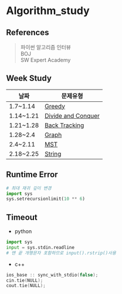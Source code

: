 # Algorithm_study

## References
> 파이썬 알고리즘 인터뷰  
> BOJ  
> SW Expert Academy

## Week Study
|날짜|문제유형|
|------|---|
|1.7~1.14|[Greedy](https://github.com/jimin3263/Algorithm_study/tree/main/greedy)|
|1.14~1.21|[Divide and Conquer](https://github.com/jimin3263/Algorithm_study/tree/main/Divide%20and%20Conquer)|
|1.21~1.28|[Back Tracking](https://github.com/jimin3263/Algorithm_study/tree/main/Backtracking)|
|1.28~2.4|[Graph](https://github.com/jimin3263/Algorithm_study/tree/main/Graph)|
|2.4~2.11|[MST](https://github.com/jimin3263/Algorithm_study/tree/main/MST)|
|2.18~2.25|[String](https://github.com/jimin3263/Algorithm_study/tree/main/String)|

## Runtime Error
```python
# 최대 재귀 깊이 변경
import sys
sys.setrecursionlimit(10 ** 6)
```

## Timeout
- python
```python
import sys
input = sys.stdin.readline
# 맨 끝 개행문자 포함하므로 input().rstrip()사용
```
- c++
```c++
ios_base :: sync_with_stdio(false); 
cin.tie(NULL);
cout.tie(NULL);
```
